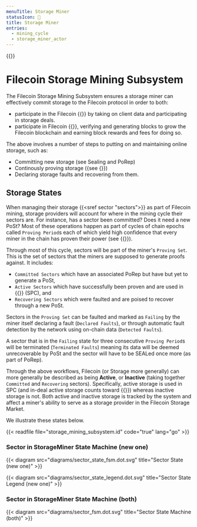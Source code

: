 ```yaml
---
menuTitle: Storage Miner
statusIcon: 🔁
title: Storage Miner
entries:
  - mining_cycle
  - storage_miner_actor
---
```


{{<label storage_mining_subsystem>}}

# Filecoin Storage Mining Subsystem

The Filecoin Storage Mining Subsystem ensures a storage miner can effectively commit storage to the Filecoin protocol in order to both:

- participate in the Filecoin {{<sref storage_market>}} by taking on client data and participating in storage deals.
- participate in Filecoin {{<sref storage_power_consensus>}}, verifying and generating blocks to grow the Filecoin blockchain and earning block rewards and fees for doing so.

The above involves a number of steps to putting on and maintaining online storage, such as:

- Committing new storage (see Sealing and PoRep)
- Continously proving storage ({see {<sref election_post>}})
- Declaring storage faults and recovering from them.

## Storage States

When managing their storage {{<sref sector "sectors">}}  as part of Filecoin mining, storage providers will account for where in the mining cycle their sectors are. For instance, has a sector been committed? Does it need a new PoSt? Most of these operations happen as part of cycles of chain epochs called `Proving Period`s each of which yield high confidence that every miner in the chain has proven their power (see {{<sref election_post>}}).

Through most of this cycle, sectors will be part of the miner's `Proving Set`. This is the set of sectors that the miners are supposed to generate proofs against. It includes:
- `Committed Sectors` which have an associated PoRep but have but yet to generate a PoSt, 
- `Active Sectors` which have successfully been proven and are used in {{<sref storage_power_consensus>}} (SPC), and
- `Recovering Sectors` which were faulted and are poised to recover through a new PoSt.

Sectors in the `Proving Set` can be faulted and marked as `Failing` by the miner itself declaring a fault (`Declared Faults`), or through automatic fault detection by the network using on-chain data (`Detected Faults`).

A sector that is in the `Failing` state for three consecutive `Proving Period`s will be terminated (`Terminated Faults`) meaning its data will be deemed unrecoverable by PoSt and the sector will have to be SEALed once more (as part of PoRep).

Through the above workflows, Filecoin (or Storage more generally) can more generally be described as being **Active**, or **Inactive** (taking together `Committed` and `Recovering` sectors). Specifically, active storage is used in SPC (and in-deal active storage counts toward {{<sref storage_power>}}) whereas inactive storage is not. Both active and inactive storage is tracked by the system and affect a miner's ability to serve as a storage provider in the Filecoin Storage Market. 

We illustrate these states below.

{{< readfile file="storage_mining_subsystem.id" code="true" lang="go" >}}

### Sector in StorageMiner State Machine (new one)

{{< diagram src="diagrams/sector_state_fsm.dot.svg" title="Sector State (new one)" >}}

{{< diagram src="diagrams/sector_state_legend.dot.svg" title="Sector State Legend (new one)" >}}

### Sector in StorageMiner State Machine (both)

{{< diagram src="diagrams/sector_fsm.dot.svg" title="Sector State Machine (both)" >}}

